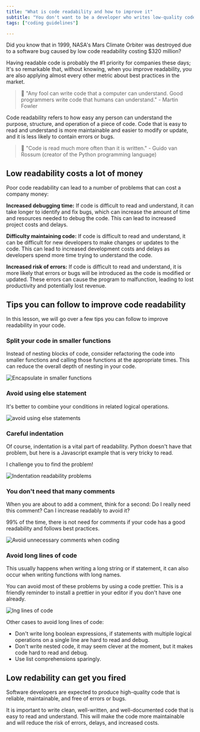 ```yaml
---
title: "What is code readability and how to improve it"
subtitle: "You don't want to be a developer who writes low-quality code, and readability is one of its most critical factors."
tags: ["coding guidelines"]

---
```


Did you know that in 1999, NASA's Mars Climate Orbiter was destroyed due to a software bug caused by low code readability costing $320 million?

Having readable code is probably the #1 priority for companies these days; It's so remarkable that, without knowing, when you improve readability, you are also applying almost every other metric about best practices in the market.

> 🤯 "Any fool can write code that a computer can understand. Good programmers write code that humans can understand." - Martin Fowler 

Code readability refers to how easy any person can understand the purpose, structure, and operation of a piece of code. Code that is easy to read and understand is more maintainable and easier to modify or update, and it is less likely to contain errors or bugs.

> 🤯 "Code is read much more often than it is written." - Guido van Rossum (creator of the Python programming language)

## Low readability costs a lot of money 

Poor code readability can lead to a number of problems that can cost a company money:

**Increased debugging time:** If code is difficult to read and understand, it can take longer to identify and fix bugs, which can increase the amount of time and resources needed to debug the code. This can lead to increased project costs and delays.

**Difficulty maintaining code:** If code is difficult to read and understand, it can be difficult for new developers to make changes or updates to the code. This can lead to increased development costs and delays as developers spend more time trying to understand the code.

**Increased risk of errors:** If code is difficult to read and understand, it is more likely that errors or bugs will be introduced as the code is modified or updated. These errors can cause the program to malfunction, leading to lost productivity and potentially lost revenue.

## Tips you can follow to improve code readability

In this lesson, we will go over a few tips you can follow to improve readability in your code. 

### Split your code in smaller functions

Instead of nesting blocks of code, consider refactoring the code into smaller functions and calling those functions at the appropriate times. This can reduce the overall depth of nesting in your code.

![Encapsulate in smaller functions](https://storage.googleapis.com/media-breathecode/29539a612aa4bc57c236e82838d5f105246de972d622792441efe4d642c31b84)

### Avoid using else statement

It's better to combine your conditions in related logical operations.

![avoid using else statements](https://storage.googleapis.com/media-breathecode/93dfd2bc759cb41efeef36ef575bd56d4e53ecae0c0f3a73b371ba896404caff)

### Careful indentation

Of course, indentation is a vital part of readability. Python doesn't have that problem, but here is a Javascript example that is very tricky to read. 

I challenge you to find the problem!

![Indentation readability problems](https://storage.googleapis.com/media-breathecode/1cd57ac983752ef51f700dab05703bc49c67a580757e21d5917bc8cd46197801)

### You don't need that many comments

When you are about to add a comment, think for a second: Do I really need this comment? Can I increase readably to avoid it?

99% of the time, there is not need for comments if your code has a good readability and follows best practices.

![Avoid unnecessary comments when coding](https://storage.googleapis.com/media-breathecode/bac5b919aa2338754568a68cdb2054a1f47d7be0599d7feb33a8b0968d68004c)

### Avoid long lines of code

This usually happens when writing a long string or if statement, it can also occur when writing functions with long names.

You can avoid most of these problems by using a code prettier. This is a friendly reminder to install a prettier in your editor if you don't have one already.

![lng lines of code](https://storage.googleapis.com/media-breathecode/3d86a9ea1f1f0b37c207eb1494d33e362c51fe2ea023fe1d2d1fb136c87f258b)

Other cases to avoid long lines of code:

- Don't write long boolean expressions, if statements with multiple logical operations on a single line are hard to read and debug.
- Don't write nested code, it may seem clever at the moment, but it makes code hard to read and debug.
- Use list comprehensions sparingly.

## Low redability can get you fired

Software developers are expected to produce high-quality code that is reliable, maintainable, and free of errors or bugs.

It is important to write clean, well-written, and well-documented code that is easy to read and understand. This will make the code more maintainable and will reduce the risk of errors, delays, and increased costs.
